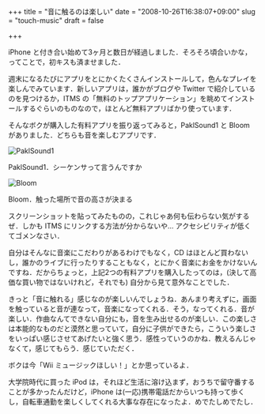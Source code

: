 +++
title = "音に触るのは楽しい"
date = "2008-10-26T16:38:07+09:00"
slug = "touch-music"
draft = false

+++

<p>iPhone と付き合い始めて3ヶ月と数日が経過しました．そろそろ頃合いかな，ってことで，初キスも済ませました．</p>
<p>週末になるたびにアプリをとにかくたくさんインストールして，色んなプレイを楽しんでみています．新しいアプリは，誰かがブログや Twitter で紹介しているのを見つけるか，ITMS の「無料のトップアプリケーション」を眺めてインストールするぐらいのものなので，ほとんど無料アプリばかり使っています．</p>
<p>そんなボクが購入した有料アプリを振り返ってみると，PaklSound1 と Bloom がありました．どちらも音を楽しむアプリです．</p>
<p><img src="http://img.skitch.com/20081026-f56a5cx1exw7t2bbhjjndqui7n.png" alt="PaklSound1"/></p>
<p class="photo-caption">PaklSound1．シーケンサって言うんですか</p>
<p><img src="http://img.skitch.com/20081026-d47n15afhnkigpsqhjsxhhjgp7.png" alt="Bloom"/></p>
<p class="photo-caption">Bloom．触った場所で音の高さが決まる</p>
<p>スクリーンショットを貼ってみたものの，これじゃあ何も伝わらない気がするぜ．しかも ITMS にリンクする方法が分からないや… アクセシビリティが低くてゴメンなさい．</p>
<p>自分はそんなに音楽にこだわりがあるわけでもなく，CD はほとんど買わないし，誰かのライブに行ったりすることもなく，とにかく音楽にお金をかけないんですね．だからちょっと，上記2つの有料アプリを購入したってのは，(決して高価な買い物ではないけれど，それでも) 自分から見て意外なことでした．</p>
<p>きっと「音に触れる」感じなのが楽しいんでしょうね．あんまり考えずに，画面を触っていると音が連なって，音楽になってくれる．そう，なってくれる．音が楽しい．作曲なんてできない自分にも，音を生み出せるのが楽しい．この楽しさは本能的なものだと漠然と思っていて，自分に子供ができたら，こういう楽しさをいっぱい感じさせてあげたいと強く思う．感性っていうのかね．教えるんじゃなくて，感じてもらう．感じていただく．</p>
<p>ボクは今「Wii ミュージックほしい！」とか思っているよ．</p>
<p>大学院時代に買った iPod は，それほど生活に溶け込まず，おうちで留守番することが多かったんだけど，iPhone は(一応)携帯電話だからいつも持って歩くし，自転車通勤を楽しくしてくれる大事な存在になったよ．めでたしめでたし．</p>
